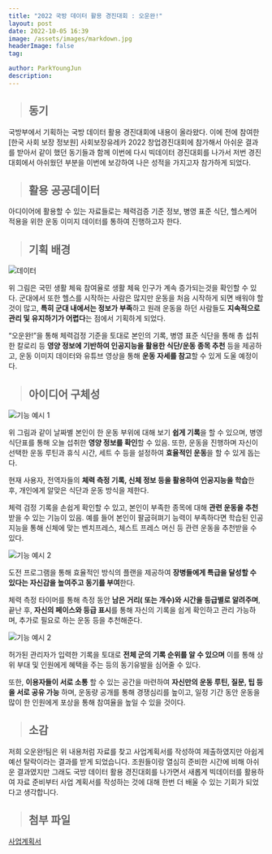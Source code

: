 ```yaml
---
title: "2022 국방 데이터 활용 경진대회 : 오운완!"
layout: post
date: 2022-10-05 16:39
image: /assets/images/markdown.jpg
headerImage: false
tag: 

author: ParkYoungJun
description: 
---
```


> ## 동기 

 국방부에서 기획하는 국방 데이터 활용 경진대회에 내용이 올라왔다. 이에 전에 참여한 [한국 사회 보장 정보원] 사회보장유레카 2022 창업경진대회에 참가해서 아쉬운 결과를 받아서 같이 했던 동기들과 함께 이번에 다시 빅데이터 경진대회를 나가서 저번 경진대회에서 아쉬웠던 부분을 이번에 보강하여 나은 성적을 가지고자 참가하게 되었다.

> ## 활용 공공데이터

 아디이어에 활용할 수 있는 자료들로는 체력검증 기준 정보, 병영 표준 식단, 헬스케어 적용을 위한 운동 이미지 데이터를 통하여 진행하고자 한다.

> ## 기획 배경 

 ![데이터](https://user-images.githubusercontent.com/81356804/194500408-079f78ab-10e6-41ab-9627-0068a00b38c4.png)

위 그림은 국민 생활 체육 참여율로 생활 체육 인구가 계속 증가되는것을 확인할 수 있다. 군대에서 또한 헬스를 시작하는 사람은 많지만 운동을 처음 시작하게 되면 배워야 할것이 많고, **특히 군대 내에서는 정보가 부족**하고 원래 운동을 하던 사람들도 **지속적으로 관리 및 유지하기가 어렵다**는 점에서 기획하게 되었다.

“오운완!”을 통해 체력검정 기준을 토대로 본인의 기록, 병영 표준 식단을 통해 총 섭취한 칼로리 등 **영양 정보에 기반하여 인공지능을 활용한 식단/운동 종목 추천** 등을 제공하고, 운동 이미지 데이터와 유튜브 영상을 통해 **운동 자세를 참고**할 수 있게 도울 예정이다.

> ## 아이디어 구체성

![기능 예시 1](https://user-images.githubusercontent.com/81356804/194500518-003185a4-4143-4e38-9d83-4cc5bec18bc4.png)

위 그림과 같이 날짜별 본인이 한 운동 부위에 대해 보기 **쉽게 기록**을 할 수 있으며, 병영 식단표를 통해 오늘 섭취한 **영양 정보를 확인**할 수 있음. 또한, 운동을 진행하며 자신이 선택한 운동 루틴과 휴식 시간, 세트 수 등을 설정하여 **효율적인 운동**을 할 수 있게 돕는다. 

현재 사용자, 전역자들의 **체력 측정 기록, 신체 정보 등을 활용하여 인공지능을 학습**한 후, 개인에게 알맞은 식단과 운동 방식을 제한다.

체력 검정 기록을 손쉽게 확인할 수 있고, 본인이 부족한 종목에 대해 **관련 운동을 추천**받을 수 있는 기능이 있음. 예를 들어 본인이 팔굽혀펴기 능력이 부족하다면 학습된 인공지능을 통해 신체에 맞는 벤치프레스, 체스트 프레스 머신 등 관련 운동을 추천받을 수 있다.

![기능 예시 2](https://user-images.githubusercontent.com/81356804/194500520-88ea4957-da09-4962-bf8f-83afb233d7d7.png)

도전 프로그램을 통해 효율적인 방식의 플랜을 제공하여 **장병들에게 특급을 달성할 수 있다는 자신감을 높여주고 동기를 부여**한다. 

체력 측정 타이머를 통해 측정 동안 **남은 거리( 또는 개수)와 시간을 등급별로 알려주며**, 끝난 후, **자신의 페이스와 등급 표시**를 통해 자신의 기록을 쉽게 확인하고 관리 가능하며, 추가로 필요로 하는 운동 등을 추천해준다.

![기능 예시 2](https://user-images.githubusercontent.com/81356804/194500520-88ea4957-da09-4962-bf8f-83afb233d7d7.png)

허가된 관리자가 입력한 기록을 토대로 **전체 군의 기록 순위를 알 수 있으며** 이를 통해 상위 부대 및 인원에게 혜택을 주는 등의 동기유발을 심어줄 수 있다.

또한,  **이용자들이 서로 소통** 할 수 있는 공간을 마련하여 **자신만의 운동 루틴, 질문, 팁 등을 서로 공유 가능** 하며, 운동량 공개를 통해 경쟁심리를 높이고, 일정 기간 동안 운동을 많이 한 인원에게 포상을 통해 참여율을 높일 수 있을 것이다.

> ## 소감 

저희 오운완!팀은 위 내용처럼 자료를 찾고 사업계획서를 작성하여 제출하였지만 아쉽게 예선 탈락이라는 결과를 받게 되었습니다. 조원들이랑 열심히 준비한 시간에 비해 아쉬운 결과였지만 그래도 국방 데이터 활용 경진대회를 나가면서 새롭게 빅데이터를 활용하여 자료 준비부터 사업 계획서를 작성하는 것에 대해 한번 더 배울 수 있는 기회가 되었다고 생각합니다.

> ## 첨부 파일

[사업계획서](https://github.com/Park-youngjun/R/files/9732027/_.2022.0818.pdf)
